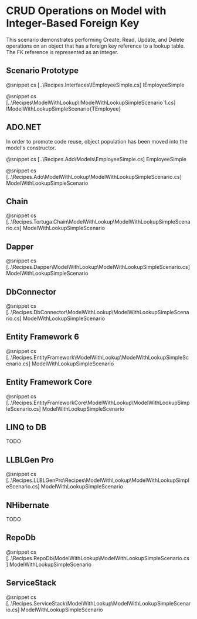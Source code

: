 ﻿# CRUD Operations on Model with Integer-Based Foreign Key

This scenario demonstrates performing Create, Read, Update, and Delete operations on an object that has a foreign key reference to a lookup table. The FK reference is represented as an integer.

## Scenario Prototype

@snippet cs [..\Recipes.Interfaces\IEmployeeSimple.cs] IEmployeeSimple

@snippet cs [..\Recipes\ModelWithLookup\IModelWithLookupSimpleScenario`1.cs] IModelWithLookupSimpleScenario{TEmployee}

## ADO.NET

In order to promote code reuse, object population has been moved into the model's constructor.

@snippet cs [..\Recipes.Ado\Models\EmployeeSimple.cs] EmployeeSimple

@snippet cs [..\Recipes.Ado\ModelWithLookup\ModelWithLookupSimpleScenario.cs] ModelWithLookupSimpleScenario

## Chain

@snippet cs [..\Recipes.Tortuga.Chain\ModelWithLookup\ModelWithLookupSimpleScenario.cs] ModelWithLookupSimpleScenario

## Dapper

@snippet cs [..\Recipes.Dapper\ModelWithLookup\ModelWithLookupSimpleScenario.cs] ModelWithLookupSimpleScenario

## DbConnector

@snippet cs [..\Recipes.DbConnector\ModelWithLookup\ModelWithLookupSimpleScenario.cs] ModelWithLookupSimpleScenario

## Entity Framework 6

@snippet cs [..\Recipes.EntityFramework\ModelWithLookup\ModelWithLookupSimpleScenario.cs] ModelWithLookupSimpleScenario

## Entity Framework Core

@snippet cs [..\Recipes.EntityFrameworkCore\ModelWithLookup\ModelWithLookupSimpleScenario.cs] ModelWithLookupSimpleScenario

## LINQ to DB

TODO

## LLBLGen Pro

@snippet cs [..\Recipes.LLBLGenPro\Recipes\ModelWithLookup\ModelWithLookupSimpleScenario.cs] ModelWithLookupSimpleScenario

## NHibernate

TODO

## RepoDb

@snippet cs [..\Recipes.RepoDb\ModelWithLookup\ModelWithLookupSimpleScenario.cs] ModelWithLookupSimpleScenario

## ServiceStack

@snippet cs [..\Recipes.ServiceStack\ModelWithLookup\ModelWithLookupSimpleScenario.cs] ModelWithLookupSimpleScenario
